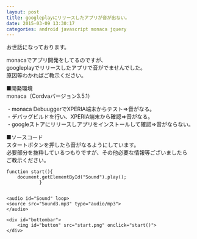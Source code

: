 ```yaml
---
layout: post
title: googleplayにリリースしたアプリが音が出ない。
date: 2015-03-09 13:30:17
categories: android javascript monaca jquery
---
```

<p>お世話になっております。</p>

<p>monacaでアプリ開発をしてるのですが、<br>
googleplayでリリースしたアプリで音がでませんでした。<br>
原因等わかればご教示ください。</p>

<p>■開発環境<br>
monaca（Cordvaバージョン3.5.1）</p>

<p>・monaca DebuuggerでXPERIA端末からテスト⇒音がなる。<br>
・デバッグビルドを行い、XPERIA端末から確認⇒音がなる。<br>
・googleストアにリリースしアプリをインストールして確認⇒音がならない。</p>

<p>■ソースコード<br>
スタートボタンを押したら音がなるようにしています。<br>
必要部分を抜粋しているつもりですが、その他必要な情報等ございましたら<br>
ご教示ください。</p>

<pre><code>function start(){
    document.getElementById("Sound").play();
            }


&lt;audio id="Sound" loop&gt;
&lt;source src="Sound3.mp3" type="audio/mp3"&gt;
&lt;/audio&gt;

&lt;div id="bottombar"&gt;
    &lt;img id="button" src="start.png" onclick="start()"&gt;
&lt;/div&gt;    
</code></pre>
